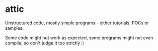 # attic
Unstructured code, mostly simple programs - either tutorials, POCs or samples.

Some code might not work as expected, some programs might not even compile, so don't judge it too strictly :)
